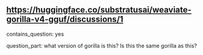 ## https://huggingface.co/substratusai/weaviate-gorilla-v4-gguf/discussions/1

contains_question: yes

question_part: 
what version of gorilla is this?
Is this the same gorilla as this?